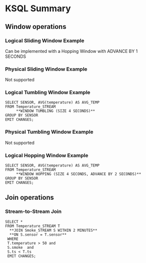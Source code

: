 # KSQL Summary

## Window operations

### Logical Sliding Window Example
Can be implemented with a Hopping Window with ADVANCE BY 1 SECONDS

### Physical Sliding Window Example
Not supported

### Logical Tumbling Window Example

```
SELECT SENSOR, AVG(temperature) AS AVG_TEMP
FROM Temperature_STREAM 
     **WINDOW TUMBLING (SIZE 4 SECONDS)**
GROUP BY SENSOR 
EMIT CHANGES;
```
### Physical Tumbling Window Example
Not supported

### Logical Hopping Window Example
```
SELECT SENSOR, AVG(temperature) AS AVG_TEMP
FROM Temperature_STREAM 
     **WINDOW HOPPING (SIZE 4 SECONDS, ADVANCE BY 2 SECONDS)**
GROUP BY SENSOR 
EMIT CHANGES;
```

## Join operations

### Stream-to-Stream Join
```
SELECT *
FROM Temperature_STREAM T
  **JOIN Smoke_STREAM S WITHIN 2 MINUTES**
  **ON S.sensor = T.sensor**
 WHERE 
 T.temperature > 50 and
 S.smoke  and
 S.ts < T.ts 
 EMIT CHANGES;
```